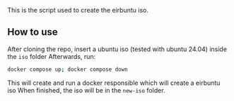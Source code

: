 This is the script used to create the eirbuntu iso.

## How to use

After cloning the repo, insert a ubuntu iso (tested with ubuntu 24.04) inside the `iso` folder
Afterwards, run:

```sh 
docker compose up; docker compose down
```

This will create and run a docker responsible which will create a eirbuntu iso
When finished, the iso will be in the `new-iso` folder.
